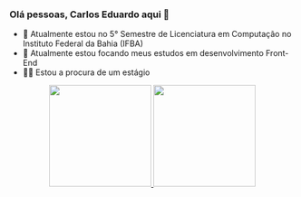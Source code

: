 ### Olá pessoas, Carlos Eduardo aqui 👋

- 🧠 Atualmente estou no 5° Semestre de Licenciatura em Computação no Instituto Federal da Bahia (IFBA)
- 🌱 Atualmente estou focando meus estudos em desenvolvimento Front-End
- 👨‍💻 Estou a procura de um estágio

<div align="center">
  <a href="https://github.com/rafaballerini">
  <img height="180em" src="https://github-readme-stats.vercel.app/api?username=Edward-Doragon&show_icons=true&theme=dracula&include_all_commits=true&count_private=true"/>
  <img height="180em" src="https://github-readme-stats.vercel.app/api/top-langs/?username=Edward-Doragon&layout=compact&langs_count=7&theme=dracula"/>
</div>
